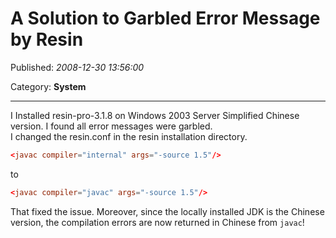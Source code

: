 # A Solution to Garbled Error Message by Resin

Published: *2008-12-30 13:56:00*

Category: __System__

---------

I Installed resin-pro-3.1.8 on Windows 2003 Server Simplified Chinese version. I found all error messages were garbled.   
I changed the resin.conf in the resin installation directory.   
```conf
<javac compiler="internal" args="-source 1.5"/>   
```
to   
```conf
<javac compiler="javac" args="-source 1.5"/>   
```

That fixed the issue. Moreover, since the locally installed JDK is the Chinese version, the compilation errors are now returned in Chinese from `javac`!